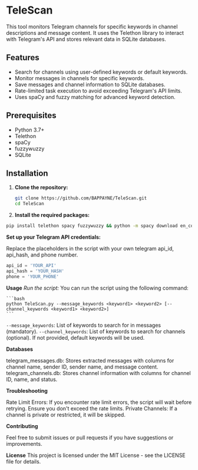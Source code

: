 # TeleScan

This tool monitors Telegram channels for specific keywords in channel descriptions and message content. It uses the Telethon library to interact with Telegram's API and stores relevant data in SQLite databases.

## Features

- Search for channels using user-defined keywords or default keywords.
- Monitor messages in channels for specific keywords.
- Save messages and channel information to SQLite databases.
- Rate-limited task execution to avoid exceeding Telegram's API limits.
- Uses spaCy and fuzzy matching for advanced keyword detection.

## Prerequisites

- Python 3.7+
- Telethon
- spaCy
- fuzzywuzzy
- SQLite

## Installation

1. **Clone the repository:**

   ```bash
   git clone https://github.com/BAPPAYNE/TeleScan.git
   cd TeleScan
   ```
2. **Install the required packages:**
  ```bash
  pip install telethon spacy fuzzywuzzy && python -m spacy download en_core_web_sm
  ```
**Set up your Telegram API credentials:**

Replace the placeholders in the script with your own telegram api_id, api_hash, and phone number.

```python
api_id = 'YOUR_API'
api_hash = 'YOUR_HASH'
phone = 'YOUR_PHONE'
```

**Usage**
*Run the script:*
  You can run the script using the following command:

    ```bash
    python TeleScan.py --message_keywords <keyword1> <keyword2> [--channel_keywords <keyword1> <keyword2>]
    ```
  `--message_keywords`: List of keywords to search for in messages (mandatory).
  `--channel_keywords`: List of keywords to search for channels (optional). If not provided, default keywords will be used.

**Databases**

  telegram_messages.db: Stores extracted messages with columns for channel name, sender ID, sender name, and message content.
  telegram_channels.db: Stores channel information with columns for channel ID, name, and status.

**Troubleshooting**

  Rate Limit Errors: If you encounter rate limit errors, the script will wait before retrying. Ensure you don't exceed the rate limits.
  Private Channels: If a channel is private or restricted, it will be skipped.

**Contributing**

  Feel free to submit issues or pull requests if you have suggestions or improvements.

**License**
  This project is licensed under the MIT License - see the LICENSE file for details.

